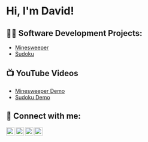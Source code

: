 <h1>Hi, I'm David! </h1>

<h2>👨‍💻 Software Development Projects:</h2>


  - [Minesweeper](https://github.com/davidDenis17/Minesweeper/tree/main)
  - [Sudoku](https://github.com/davidDenis17/Minesweeper/tree/main)


<h2>📺 YouTube Videos</h2>

- [Minesweeper Demo](https://www.youtube.com/watch?v=a83ASGn_V_s)
- [Sudoku Demo](https://youtu.be/SkSvh1J0ric)

<h2> 🤳 Connect with me:</h2>

[<img align="left" alt="JoshMadakor | YouTube" width="22px" src="https://cdn.jsdelivr.net/npm/simple-icons@v3/icons/youtube.svg" />][youtube]
[<img align="left" alt="JoshMadakor | Twitter" width="22px" src="https://cdn.jsdelivr.net/npm/simple-icons@v3/icons/twitter.svg" />][twitter]
[<img align="left" alt="JoshMadakor | LinkedIn" width="22px" src="https://cdn.jsdelivr.net/npm/simple-icons@v3/icons/linkedin.svg" />][linkedin]
[<img align="left" alt="JoshMadakor | Instagram" width="22px" src="https://cdn.jsdelivr.net/npm/simple-icons@v3/icons/instagram.svg" />][instagram]

[twitter]: https://twitter.com/joshmadakor
[youtube]: https://www.youtube.com/@daviddenis8995
[instagram]: https://instagram.com/david_denis17_
[linkedin]: https://www.linkedin.com/in/david-denis-8aa15a267

<!--
**joshmadakor1/joshmadakor1** is a ✨ _special_ ✨ repository because its `README.md` (this file) appears on your GitHub profile.

Here are some ideas to get you started:

- 🔭 I’m currently working on ...
- 🌱 I’m currently learning ...
- 👯 I’m looking to collaborate on ...
- 🤔 I’m looking for help with ...
- 💬 Ask me about ...
- 📫 How to reach me: ...
- 😄 Pronouns: ...
- ⚡ Fun fact: ...
-->
